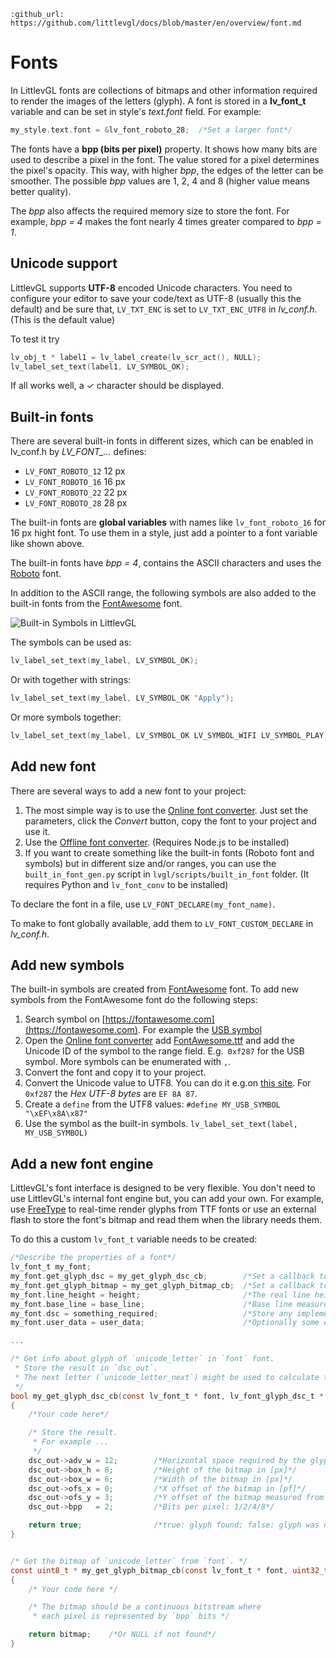 ```eval_rst
:github_url: https://github.com/littlevgl/docs/blob/master/en/overview/font.md
```
# Fonts

In LittlevGL fonts are collections of bitmaps and other information required to render the images of the letters (glyph). A font is stored in a **lv_font_t** variable and can be set in style's *text.font* field. For example:
```c
my_style.text.font = &lv_font_roboto_28;  /*Set a larger font*/
```

The fonts have a **bpp (bits per pixel)** property. It shows how many bits are used to describe a pixel in the font. The value stored for a pixel determines the pixel's opacity.
This way, with higher *bpp*, the edges of the letter can be smoother. The possible *bpp* values are 1, 2, 4 and 8 (higher value means better quality).

The *bpp* also affects the required memory size to store the font. For example, *bpp = 4* makes the font nearly 4 times greater compared to *bpp = 1*.  

## Unicode support

LittlevGL supports **UTF-8** encoded Unicode characters.
You need to configure your editor to save your code/text as UTF-8 (usually this the default) and be sure that, `LV_TXT_ENC` is set to `LV_TXT_ENC_UTF8` in *lv_conf.h*. (This is the default value)

To test it try
```c
lv_obj_t * label1 = lv_label_create(lv_scr_act(), NULL);
lv_label_set_text(label1, LV_SYMBOL_OK);
```

If all works well, a ✓ character should be displayed.

## Built-in fonts

There are several built-in fonts in different sizes, which can be enabled in lv_conf.h by *LV_FONT_...* defines:
- `LV_FONT_ROBOTO_12` 12 px
- `LV_FONT_ROBOTO_16` 16 px
- `LV_FONT_ROBOTO_22` 22 px
- `LV_FONT_ROBOTO_28` 28 px

The built-in fonts are **global variables** with names like `lv_font_roboto_16` for 16 px hight font. To use them in a style, just add a pointer to a font variable like shown above.

The built-in fonts have *bpp = 4*, contains the ASCII characters and uses the [Roboto](https://fonts.google.com/specimen/Roboto) font.

In addition to the ASCII range, the following symbols are also added to the built-in fonts from the [FontAwesome](https://fontawesome.com/) font.

![](/misc/symbols.png "Built-in Symbols in LittlevGL")

The symbols can be used as:
```c
lv_label_set_text(my_label, LV_SYMBOL_OK);
```

Or with together with strings:
```c
lv_label_set_text(my_label, LV_SYMBOL_OK "Apply");
```

Or more symbols together:
```c
lv_label_set_text(my_label, LV_SYMBOL_OK LV_SYMBOL_WIFI LV_SYMBOL_PLAY);
```

## Add new font

There are several ways to add a new font to your project:
1. The most simple way is to use the [Online font converter](https://littlevgl.com/font_conv_new). Just set the parameters, click the *Convert* button, copy the font to your project and use it.
2. Use the [Offline font converter](https://github.com/littlevgl/lv_font_conv). (Requires Node.js to be installed)
3. If you want to create something like the built-in fonts (Roboto font and symbols) but in different size and/or ranges, you can use the `built_in_font_gen.py` script in `lvgl/scripts/built_in_font` folder.
(It requires Python and `lv_font_conv` to be installed)

To declare the font in a file, use `LV_FONT_DECLARE(my_font_name)`.

To make to font globally available, add them to `LV_FONT_CUSTOM_DECLARE` in *lv_conf.h*.

## Add new symbols
The built-in symbols are created from [FontAwesome](https://fontawesome.com/) font. To add new symbols from the FontAwesome font do the following steps:
1. Search symbol on [https://fontawesome.com](https://fontawesome.com). For example the [USB symbol](https://fontawesome.com)
2. Open the [Online font converter](https://littlevgl.com/font_conv_new) add [FontAwesome.ttf](https://littlevgl.com/tools/FontAwesome.ttf) and add the Unicode ID of the symbol to the range field. E.g.` 0xf287` for the USB symbol.
More symbols can be enumerated with `,`.
3. Convert the font and copy it to your project.
4. Convert the Unicode value to UTF8. You can do it e.g.on [this site](http://www.ltg.ed.ac.uk/~richard/utf-8.cgi?input=f287&mode=hex). For `0xf287` the *Hex UTF-8 bytes* are `EF 8A 87`.
5. Create a `define` from the UTF8 values: `#define MY_USB_SYMBOL "\xEF\x8A\x87"`
6. Use the symbol as the built-in symbols. `lv_label_set_text(label, MY_USB_SYMBOL)`

## Add a new font engine

LittlevGL's font interface is designed to be very flexible.
You don't need to use LittlevGL's internal font engine but, you can add your own.
For example, use [FreeType](https://www.freetype.org/) to real-time render glyphs from TTF fonts or use an external flash to store the font's bitmap and read them when the library needs them.

To do this a custom `lv_font_t` variable needs to be created:
```c
/*Describe the properties of a font*/
lv_font_t my_font;
my_font.get_glyph_dsc = my_get_glyph_dsc_cb;        /*Set a callback to get info about gylphs*/
my_font.get_glyph_bitmap = my_get_glyph_bitmap_cb;  /*Set a callback to get bitmap of a glyp*/
my_font.line_height = height;                       /*The real line height where any text fits*/
my_font.base_line = base_line;                      /*Base line measured from the top of line_height*/
my_font.dsc = something_required;                   /*Store any implementation specific data here*/
my_font.user_data = user_data;                      /*Optionally some extra user data*/

...

/* Get info about glyph of `unicode_letter` in `font` font.
 * Store the result in `dsc_out`.
 * The next letter (`unicode_letter_next`) might be used to calculate the width required by this glyph (kerning)
 */
bool my_get_glyph_dsc_cb(const lv_font_t * font, lv_font_glyph_dsc_t * dsc_out, uint32_t unicode_letter, uint32_t unicode_letter_next)
{
    /*Your code here*/

    /* Store the result.
     * For example ...
     */
    dsc_out->adv_w = 12;        /*Horizontal space required by the glyph in [px]*/
    dsc_out->box_h = 8;         /*Height of the bitmap in [px]*/
    dsc_out->box_w = 6;         /*Width of the bitmap in [px]*/
    dsc_out->ofs_x = 0;         /*X offset of the bitmap in [pf]*/
    dsc_out->ofs_y = 3;         /*Y offset of the bitmap measured from the as line*/
    dsc_out->bpp   = 2;         /*Bits per pixel: 1/2/4/8*/

    return true;                /*true: glyph found; false: glyph was not found*/
}


/* Get the bitmap of `unicode_letter` from `font`. */
const uint8_t * my_get_glyph_bitmap_cb(const lv_font_t * font, uint32_t unicode_letter)
{
    /* Your code here */

    /* The bitmap should be a continuous bitstream where
     * each pixel is represented by `bpp` bits */

    return bitmap;    /*Or NULL if not found*/
}
```
